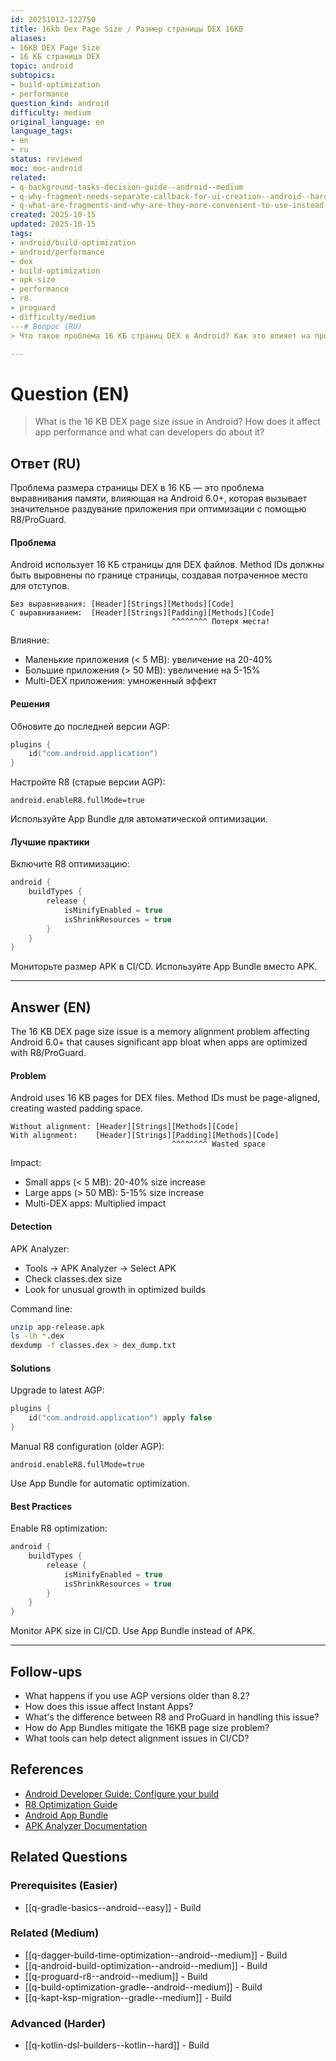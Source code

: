 ```yaml
---
id: 20251012-122750
title: 16kb Dex Page Size / Размер страницы DEX 16KB
aliases:
- 16KB DEX Page Size
- 16 КБ страница DEX
topic: android
subtopics:
- build-optimization
- performance
question_kind: android
difficulty: medium
original_language: en
language_tags:
- en
- ru
status: reviewed
moc: moc-android
related:
- q-background-tasks-decision-guide--android--medium
- q-why-fragment-needs-separate-callback-for-ui-creation--android--hard
- q-what-are-fragments-and-why-are-they-more-convenient-to-use-instead-of-multiple-activities--android--hard
created: 2025-10-15
updated: 2025-10-15
tags:
- android/build-optimization
- android/performance
- dex
- build-optimization
- apk-size
- performance
- r8
- proguard
- difficulty/medium
---# Вопрос (RU)
> Что такое проблема 16 КБ страниц DEX в Android? Как это влияет на производительность приложения и что могут сделать разработчики?

---
```


# Question (EN)
> What is the 16 KB DEX page size issue in Android? How does it affect app performance and what can developers do about it?

## Ответ (RU)

Проблема размера страницы DEX в 16 КБ — это проблема выравнивания памяти, влияющая на Android 6.0+, которая вызывает значительное раздувание приложения при оптимизации с помощью R8/ProGuard.

#### Проблема

Android использует 16 КБ страницы для DEX файлов. Method IDs должны быть выровнены по границе страницы, создавая потраченное место для отступов.

```
Без выравнивания: [Header][Strings][Methods][Code]
С выравниванием:  [Header][Strings][Padding][Methods][Code]
                                    ^^^^^^^^ Потеря места!
```

Влияние:
- Маленькие приложения (< 5 MB): увеличение на 20-40%
- Большие приложения (> 50 MB): увеличение на 5-15%
- Multi-DEX приложения: умноженный эффект

#### Решения

Обновите до последней версии AGP:
```kotlin
plugins {
    id("com.android.application")
}
```

Настройте R8 (старые версии AGP):
```properties
android.enableR8.fullMode=true
```

Используйте App Bundle для автоматической оптимизации.

#### Лучшие практики

Включите R8 оптимизацию:
```kotlin
android {
    buildTypes {
        release {
            isMinifyEnabled = true
            isShrinkResources = true
        }
    }
}
```

Мониторьте размер APK в CI/CD. Используйте App Bundle вместо APK.

---

## Answer (EN)

The 16 KB DEX page size issue is a memory alignment problem affecting Android 6.0+ that causes significant app bloat when apps are optimized with R8/ProGuard.

#### Problem

Android uses 16 KB pages for DEX files. Method IDs must be page-aligned, creating wasted padding space.

```
Without alignment: [Header][Strings][Methods][Code]
With alignment:    [Header][Strings][Padding][Methods][Code]
                                    ^^^^^^^^ Wasted space
```

Impact:
- Small apps (< 5 MB): 20-40% size increase
- Large apps (> 50 MB): 5-15% size increase
- Multi-DEX apps: Multiplied impact

#### Detection

APK Analyzer:
- Tools → APK Analyzer → Select APK
- Check classes.dex size
- Look for unusual growth in optimized builds

Command line:
```bash
unzip app-release.apk
ls -lh *.dex
dexdump -f classes.dex > dex_dump.txt
```

#### Solutions

Upgrade to latest AGP:
```kotlin
plugins {
    id("com.android.application") apply false
}
```

Manual R8 configuration (older AGP):
```properties
android.enableR8.fullMode=true
```

Use App Bundle for automatic optimization.

#### Best Practices

Enable R8 optimization:
```kotlin
android {
    buildTypes {
        release {
            isMinifyEnabled = true
            isShrinkResources = true
        }
    }
}
```

Monitor APK size in CI/CD. Use App Bundle instead of APK.

---

## Follow-ups

- What happens if you use AGP versions older than 8.2?
- How does this issue affect Instant Apps?
- What's the difference between R8 and ProGuard in handling this issue?
- How do App Bundles mitigate the 16KB page size problem?
- What tools can help detect alignment issues in CI/CD?

## References

- [Android Developer Guide: Configure your build](https://developer.android.com/studio/build)
- [R8 Optimization Guide](https://developer.android.com/studio/build/shrink-code)
- [Android App Bundle](https://developer.android.com/guide/app-bundle)
- [APK Analyzer Documentation](https://developer.android.com/studio/build/analyze-apk)

## Related Questions

### Prerequisites (Easier)
- [[q-gradle-basics--android--easy]] - Build

### Related (Medium)
- [[q-dagger-build-time-optimization--android--medium]] - Build
- [[q-android-build-optimization--android--medium]] - Build
- [[q-proguard-r8--android--medium]] - Build
- [[q-build-optimization-gradle--android--medium]] - Build
- [[q-kapt-ksp-migration--gradle--medium]] - Build

### Advanced (Harder)
- [[q-kotlin-dsl-builders--kotlin--hard]] - Build

